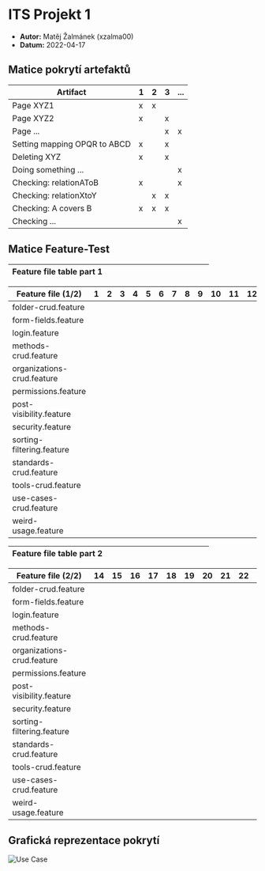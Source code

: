# ITS Projekt 1

- **Autor:** Matěj Žalmánek (xzalma00)
- **Datum:** 2022-04-17

## Matice pokrytí artefaktů

| Artifact | 1 | 2 | 3 | ... |
|----------|---|---|---|-----|
| Page XYZ1 | x | x |   |     |
| Page XYZ2 | x |   | x |     |
| Page ... |   |   | x |  x   |
| Setting mapping OPQR to ABCD | x |  | x | |
| Deleting XYZ | x |  | x | |
| Doing something ... | | | | x |
| Checking: relationAToB | x |  |  |  x  |
| Checking: relationXtoY |   | x | x |    |
| Checking: A covers B | x | x | x |    |
| Checking ... | | | | x |

## Matice Feature-Test

| Feature file table part 1| | | | | | | | | | | | | | 
|---------------|---|---|---|---|---|---|---|---|---|---|---|---|---|

| Feature file (1/2) | 1 | 2 | 3 | 4 | 5 | 6 | 7 | 8 | 9 | 10 | 11 | 12 | 13 |
|---------------|---|---|---|---|---|---|---|---|---|---|---|---|---|
| folder-crud.feature |  |  |  |  |  |  |  |  |  |  |  |  |  |
| form-fields.feature |  |  |  |  |  |  |  |  |  |  |  |  |  |
| login.feature |  |  |  |  |  |  |  |  |  |  |  |  |  |
| methods-crud.feature |  |  |  |  |  |  |  |  |  |  |  |  |  |
| organizations-crud.feature |  |  |  |  |  |  |  |  |  |  |  |  |  |
| permissions.feature |  |  |  |  |  |  |  |  |  |  |  |  |  |
| post-visibility.feature |  |  |  |  |  |  |  |  |  |  |  |  |  |
| security.feature |  |  |  |  |  |  |  |  |  |  |  |  |  |
| sorting-filtering.feature |  |  |  |  |  |  |  |  |  |  |  |  |  |
| standards-crud.feature |  |  |  |  |  |  |  |  |  |  |  |  |  |
| tools-crud.feature |  |  |  |  |  |  |  |  |  |  |  |  |  |
| use-cases-crud.feature |  |  |  |  |  |  |  |  |  |  |  |  |  |
| weird-usage.feature |  |  |  |  |  |  |  |  |  |  |  |  |  |


| Feature file table part 2| | | | | | | | | | | | | | 
|---------------|---|---|---|---|---|---|---|---|---|---|---|---|---|


| Feature file (2/2) | 14 | 15 | 16 | 17 | 18 | 19 | 20 | 21 | 22 | 23 | 24 | 25 | 26 |
|---------------|---|---|---|---|---|---|---|---|---|---|---|---|---|
| folder-crud.feature |  |  |  |  |  |  |  |  |  |  |  |  |  |
| form-fields.feature |  |  |  |  |  |  |  |  |  |  |  |  |  |
| login.feature |  |  |  |  |  |  |  |  |  |  |  |  |  |
| methods-crud.feature |  |  |  |  |  |  |  |  |  |  |  |  |  |
| organizations-crud.feature |  |  |  |  |  |  |  |  |  |  |  |  |  |
| permissions.feature |  |  |  |  |  |  |  |  |  |  |  |  |  |
| post-visibility.feature |  |  |  |  |  |  |  |  |  |  |  |  |  |
| security.feature |  |  |  |  |  |  |  |  |  |  |  |  |  |
| sorting-filtering.feature |  |  |  |  |  |  |  |  |  |  |  |  |  |
| standards-crud.feature |  |  |  |  |  |  |  |  |  |  |  |  |  |
| tools-crud.feature |  |  |  |  |  |  |  |  |  |  |  |  |  |
| use-cases-crud.feature |  |  |  |  |  |  |  |  |  |  |  |  |  |
| weird-usage.feature |  |  |  |  |  |  |  |  |  |  |  |  |  |

## Grafická reprezentace pokrytí

![Use Case](UseCase.png)
